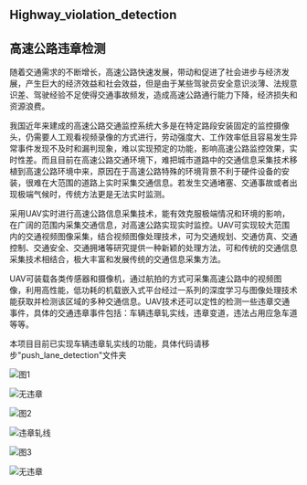 ## Highway_violation_detection

## 高速公路违章检测

随着交通需求的不断增长，高速公路快速发展，带动和促进了社会进步与经济发展，产生巨大的经济效益和社会效益，但是由于某些驾驶员安全意识淡薄、法规意识差、驾驶经验不足使得交通事故频发，造成高速公路通行能力下降，经济损失和资源浪费。

我国近年来建成的高速公路交通监控系统大多是在特定路段安装固定的监控摄像头，仍需要人工观看视频录像的方式进行，劳动强度大、工作效率低且容易发生异常事件发现不及时和漏判现象，难以实现预定的功能，影响高速公路监控效果，实时性差。而且目前在高速公路交通环境下，难把城市道路中的交通信息采集技术移植到高速公路环境中来，原因在于高速公路特殊的环境背景不利于硬件设备的安装，很难在大范围的道路上实时采集交通信息。若发生交通堵塞、交通事故或者出现极端气候时，传统方法更是无法实时监测。

采用UAV实时进行高速公路信息采集技术，能有效克服极端情况和环境的影响，在广阔的范围内采集交通信息，对高速公路实现实时监控。UAV可实现较大范围内的交通视频图像采集，结合视频图像处理技术，可为交通规划、交通仿真、交通控制、交通安全、交通拥堵等研究提供一种新颖的处理方法，可和传统的交通信息采集技术相结合，极大丰富和发展传统的交通信息采集方法。

UAV可装载各类传感器和摄像机，通过航拍的方式可采集高速公路中的视频图像，利用高性能，低功耗的机载嵌入式平台经过一系列的深度学习与图像处理技术能获取并检测该区域的多种交通信息。UAV技术还可以定性的检测一些违章交通事件，具体的交通违章事件包括：车辆违章轧实线，违章变道，违法占用应急车道等等。

本项目目前已实现车辆违章轧实线的功能，具体代码请移步"push_lane_detection"文件夹

![图1](https://img-blog.csdnimg.cn/2019033121524313.png?x-oss-process=image/watermark,type_ZmFuZ3poZW5naGVpdGk,shadow_10,text_aHR0cHM6Ly9ibG9nLmNzZG4ubmV0L3UwMTA3MTIwMTI=,size_16,color_FFFFFF,t_70)


![无违章](https://img-blog.csdnimg.cn/20190331215146313.png)


![图2](https://img-blog.csdnimg.cn/20190331215229313.png?x-oss-process=image/watermark,type_ZmFuZ3poZW5naGVpdGk,shadow_10,text_aHR0cHM6Ly9ibG9nLmNzZG4ubmV0L3UwMTA3MTIwMTI=,size_16,color_FFFFFF,t_70)

![违章轧线](https://img-blog.csdnimg.cn/20190331215157407.png)

![图3](https://img-blog.csdnimg.cn/20190331215229313.png?x-oss-process=image/watermark,type_ZmFuZ3poZW5naGVpdGk,shadow_10,text_aHR0cHM6Ly9ibG9nLmNzZG4ubmV0L3UwMTA3MTIwMTI=,size_16,color_FFFFFF,t_70)

![无违章](https://img-blog.csdnimg.cn/20190331215134288.png)
